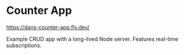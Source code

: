 # Counter App

https://dans-counter-app.fly.dev/

Example CRUD app with a long-lived Node server. Features real-time subscriptions.
